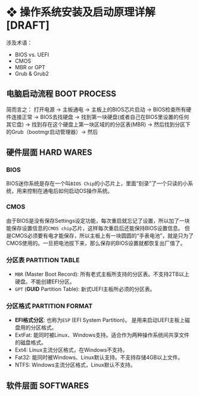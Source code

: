# ❖ 操作系统安装及启动原理详解 [DRAFT]

涉及术语：
- BIOS vs. UEFI
- CMOS
- MBR or GPT
- Grub & Grub2


## 电脑启动流程 BOOT PROCESS

简而言之：
打开电源 -> 主板通电 -> 主板上的BIOS芯片启动 -> BIOS检查所有硬件连接正常 -> BIOS去找硬盘 -> 找到第一块硬盘(或者自己在BIOS里设置的任何其它盘) -> 找到存在这个硬盘上第一块区域的的分区表(MBR) -> 然后找到分区下的Grub（bootmgr启动管理器）-> 然后


## 硬件层面 HARD WARES

### BIOS

BIOS迷你系统是存在一个叫`BIOS Chip`的小芯片上，里面“刻录”了一个只读的小系统，用来控制在通电后如何启动OS操作系统。


### CMOS

由于BIOS是没有保存Settings设定功能，每次重启就忘记了设置，所以加了一块能保存设置信息的`CMOS chip`芯片，这样每次重启后还能保持BIOS设置信息。
但是CMOS必须要有电才能保存，所以主板上有一块圆圆的“手表电池”，就是只为了CMOS使用的。一旦把电池拔下来，那么保存的BIOS设置就都恢复出厂值了。



### 分区表 PARTITION TABLE

- `MBR` (Master Boot Record): 所有老式主板所支持的分区表。不支持2TB以上硬盘。不能创建EFI分区。
- `GPT` (**GUID** Partition Table): 新式UEFI主板所必须的分区表。


### 分区格式 PARTITION FORMAT

- **EFI格式分区**: 也称为`ESP` (EFI System Partition)。 是用来启动UEFI主板上磁盘用的分区格式。
- ExtFat: 能同时被Linux、Windows支持。适合作为两种操作系统间共享文件的磁盘格式。
- Ext4: Linux主流分区格式，在Windows不支持。
- Fat32: 能同时被Windows、Linux默认支持。不支持存储4GB以上文件。
- NTFS: Windows主流分区格式，Linux默认不支持。


## 软件层面 SOFTWARES


